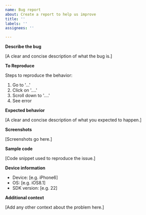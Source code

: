 ```yaml
---
name: Bug report
about: Create a report to help us improve
title: ''
labels: ''
assignees: ''

---
```


**Describe the bug**

[A clear and concise description of what the bug is.]


**To Reproduce**

Steps to reproduce the behavior:
1. Go to '...'
2. Click on '....'
3. Scroll down to '....'
4. See error

**Expected behavior**

[A clear and concise description of what you expected to happen.]


**Screenshots**

[Screenshots go here.]


**Sample code**

[Code snippet used to reproduce the issue.]


**Device information**

 - Device: [e.g. iPhone6]
 - OS: [e.g. iOS8.1]
 - SDK version: [e.g. 22]


**Additional context**

[Add any other context about the problem here.]
